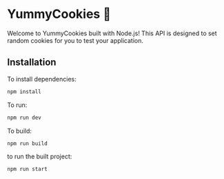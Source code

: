 # YummyCookies 🍪

Welcome to YummyCookies built with Node.js! This API is designed to set random cookies for you to test your application.

##  Installation

To install dependencies:

```bash
npm install
```

To run:

```bash
npm run dev
```

To build:

```bash
npm run build
```

to run the built project:

```bash
npm run start
```